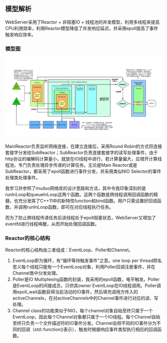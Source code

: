 ## 模型解析

WebServer采用了Reactor + 非阻塞IO + 线程池的并发模型，利用多线程来提高CPU利用效率，利用Reactor模型降低了并发响应延迟，并采用epoll提高了事件触发响应效率。

### 模型图

![ ](https://github.com/LynnTh/WebServer/blob/master/IMG/WebServer%E6%A1%86%E6%9E%B6%E5%9B%BE.jpg  "模型图")

MainReactor负责监听网络连接，在建立连接后，采用Round Robin的方式将连接套接字分发给SubReactor；SubReactor负责连接套接字的读写处理事件，由于http协议的编解码计算量小，就放在IO线程中进行，若计算量偏大，应增开计算线程池，专门负责处理异步传递的计算任务。无论是Main Reactor或是SubReactor，都采用了epoll函数进行事件分发，并采用类似NIO Selector的事件处理类处理事件。

我学习并参照了muduo网络库的设计思路和方法，其中令我印象深刻的是runInLoop和queueInLoop这两个函数。这两个函数是跨线程调用回调函数的精髓，也充分发挥了C++11中的新特性function和bind函数。用户只需设置好回调函数，并调用runInLoop函数，即可在对应线程执行任务。

而为了防止跨线程传递任务后该线程处于epoll阻塞状态，WebServer又增加了eventfd进行线程唤醒，从而开始处理回调函数。

### Reactor的核心结构

Reactor的核心结构由三者组成：EventLoop、Poller和Channel。

1. EventLoop即为循环，有“循环等待触发事件”之意。one loop per thread顾名思义每个线程只能有一个EventLoop对象，利用Poller回调注册事件，并在Channel类中分发处理。
2. Poller是IO Multiplexing函数的封装，我采用的epoll函数，电平触发。Poller是EventLoop的间接成员，只供其owner EventLoop在IO线程调用。Poller调用epoll_wait函数获得当前活动的IO事件，然后填充调用方传入的activeChannels，在对activeChannels中的Channel事件进行对应的读、写处理。
3. Channel class的功能类似于NIO，每个channel对象自始至终只属于一个EventLoop，因此每个Channel对象都只属于一个IO线程。每个Channel自始至终只负责一个文件描述符的IO事件分发。Channel会把不同的IO事件分为不同的回调（std::function()表示），触发时根据响应事件类型执行相应的回调函数。
